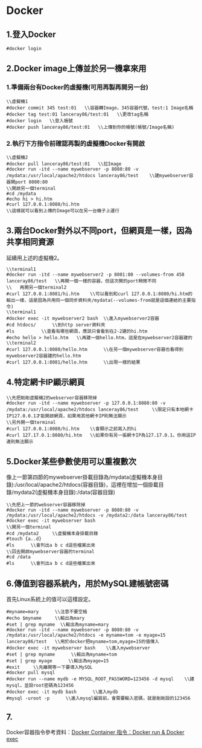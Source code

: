 # Docker
## 1.登入Docker
```
#docker login
```
## 2.Docker image上傳並於另一機拿來用
### 1.準備兩台有Docker的虛擬機(可用再製再開另一台)
```
\\虛擬機1
#docker commit 345 test:01   \\容器轉Image，345容器代號，test:1 Image名稱
#docker tag test:01 lanceray86/test:01   \\更改tag名稱
#docker login   \\登入帳號
#docker push lanceray86/test:01   \\上傳到你的帳號(帳號/Image名稱)
```
### 2.執行下方指令前確認再製的虛擬機Docker有開啟
```
\\虛擬機2
#docker pull lanceray86/test:01   \\拉Image
#docker run -itd --name mywebserver -p 8080:80 -v /mydata:/usr/local/apache2/htdocs lanceray86/test    \\建mywebserver容器開port 8080:80
\\開啟另一個terminal
#cd /mydata
#echo hi > hi.htm 
#curl 127.0.0.1:8080/hi.htm
\\這樣就可以看到上傳的Image可以在另一台機子上運行
```
## 3.兩台Docker對外以不同port，但網頁是一樣，因為共享相同資源
延續用上述的虛擬機2。
```
\\terminal1
#docker run -itd --name mywebserver2 -p 8081:80 --volumes-from 458 lanceray86/test   \\再開一個一樣的容器，但這次開的port稍微不同
\\   再開另一個terminal2
#curl 127.0.0.1:8081/hi.htm    \\可以看到和curl 127.0.0.1:8080/hi.htm的輸出一樣，這是因為共用同一個同步資料夾/mydata(--volumes-from就是這個連結的主要指令)
\\terminal1
#docker exec -it mywebserver2 bash  \\進入mywebserver2容器
#cd htdocs/      \\到http server資料夾
#ls          \\查看有哪些網頁，應該只會看到在2-2建的hi.htm
#echo hello > hello.htm   \\再建一個hello.htm，這是在mywebserver2容器建的
\\terminal2
#curl 127.0.0.1:8080/hello.htm      \\在另一個mywebserver容器也看得到mywebserver2容器建的hello.htm 
#curl 127.0.0.1:8081/hello.htm      \\出現一樣的結果
```
## 4.特定網卡IP顯示網頁
```
\\先把剛剛虛擬機2的webserver容器移除掉
#docker run -itd --name mywebserver -p 127.0.0.1:8080:80 -v /mydata:/usr/local/apache2/htdocs lanceray86/test     \\限定只有本地網卡IP127.0.0.1才能開啟網頁，如果用其他網卡IP則無法顯示
\\另外開一個terminal
#curl 127.0.0.1:8080/hi.htm    \\會顯示之前寫入的hi
#curl 127.17.0.1:8080/hi.htm   \\如果你有另一張網卡IP為127.17.0.1，你用這IP連則無法顯示
```
## 5.Docker某些參數使用可以重複數次
像上一節第四節的mywebserver掛載目錄為/mydata(虛擬機本身目錄):/usr/local/apache2/htdocs(容器目錄)，這裡在增加一個掛載目錄/mydata2(虛擬機本身目錄):/data(容器目錄)
```
\\先把上一節的webserver容器移除掉
#docker run -itd --name mywebserver -p 8080:80 -v /mydata:/usr/local/apache2/htdocs -v /mydata2:/data lanceray86/test
#docker exec -it mywebserver bash
\\開另一個terminal
#cd /mydata2     \\虛擬機本身掛載目錄
#touch {a..d}
#ls      \\會列出a b c d這些檔案出來
\\回去開啟mywebserver容器的terminal
#cd /data
#ls      \\會列出a b c d這些檔案出來
```
## 6.傳值到容器系統內，用於MySQL建帳號密碼
首先Linux系統上的值可以這樣設定。
```
#myname=mary      \\注意不要空格
#echo $myname     \\輸出為mary
#set | grep myname  \\輸出為myname=mary
#docker run -itd --name mywebserver -p 8080:80 -v /mydata:/usr/local/apache2/htdocs -e myname=tom -e myage=15 lanceray86/test   \\用於docker把myname=tom,myage=15的值傳入
#docker exec -it mywebserver bash    \\進入mywebserver
#set | grep myname      \\輸出為myname=tom
#set | grep myage      \\輸出為myage=15
#exit     \\先離開等一下要導入MySQL
#docker pull mysql 
#docker run --name mydb -e MYSQL_ROOT_PASSWORD=123456 -d mysql    \\建mysql，並設root密碼為123456
#docker exec -it mydb bash      \\進入mydb
#mysql -uroot -p      \\進入mysql編寫前，會需要輸入密碼，就是剛剛設的123456
```
## 7.

Docker容器指令參考資料：[Docker Container 指令：Docker run & Docker exec](https://www.jinnsblog.com/2018/10/docker-container-command.html)
